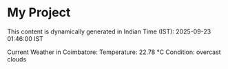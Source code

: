 # My Project

This content is dynamically generated in Indian Time (IST): 2025-09-23 01:46:00 IST


Current Weather in Coimbatore:
Temperature: 22.78 °C
Condition: overcast clouds
